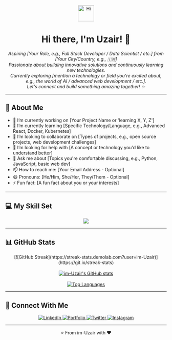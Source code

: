 <div align="center">
  <a href="YOUR_PROFILE_LINK_OR_WEBSITE">
    <!-- Add a cool GIF or image here! Example: -->
    <!-- <img src="https://raw.githubusercontent.com/MartinHeinz/MartinHeinz/master/wave.gif" width="50px"> -->
    <img src="https://media.giphy.com/media/hvRJCLFzcasrR4ia7z/giphy.gif" width="50px" alt="Hi">
  </a>
  <h1>Hi there, I'm Uzair! 👋</h1>
</div>

<div align="center">
  <em>Aspiring [Your Role, e.g., Full Stack Developer / Data Scientist / etc.] from [Your City/Country, e.g., 🇮🇳]
  <br>
  Passionate about building innovative solutions and continuously learning new technologies.
  <br>
  Currently exploring [mention a technology or field you're excited about, e.g., the world of AI / advanced web development / etc.].
  <br>
  Let's connect and build something amazing together! ✨
  </em>
</div>

---

## 🚀 About Me

- 🔭 I’m currently working on [Your Project Name or 'learning X, Y, Z']
- 🌱 I’m currently learning [Specific Technology/Language, e.g., Advanced React, Docker, Kubernetes]
- 👯 I’m looking to collaborate on [Types of projects, e.g., open source projects, web development challenges]
- 🤔 I’m looking for help with [A concept or technology you'd like to understand better]
- 💬 Ask me about [Topics you're comfortable discussing, e.g., Python, JavaScript, basic web dev]
- 📫 How to reach me: [Your Email Address - Optional]
- 😄 Pronouns: [He/Him, She/Her, They/Them - Optional]
- ⚡ Fun fact: [A fun fact about you or your interests]

---

## 💻 My Skill Set

<p align="center">
  <!-- Replace these with your actual skills. You can find more icons at https://skillicons.dev/ or similar sites -->
  <a href="https://skillicons.dev">
    <img src="https://skillicons.dev/icons?i=python,javascript,html,css,react,nodejs,express,mongodb,mysql,git,github,vscode,linux,docker" />
    <br>
    <!-- Add more rows or individual icons as needed -->
    <!-- Example: <img src="https://skillicons.dev/icons?i=java,spring,aws" /> -->
  </a>
</p>

---

## 📊 GitHub Stats

<p align="center">
  <!-- GitHub Streak Stats (already added, will be retained) -->
  [![GitHub Streak](https://streak-stats.demolab.com?user=im-Uzair)](https://git.io/streak-stats)
  <br><br>
  <!-- GitHub Stats Card (customizable themes available at https://github.com/anuraghazra/github-readme-stats) -->
  <a href="https://github.com/anuraghazra/github-readme-stats">
    <img src="https://github-readme-stats.vercel.app/api?username=im-Uzair&show_icons=true&theme=radical&count_private=true&hide_border=true" alt="im-Uzair's GitHub stats" />
  </a>
  <br><br>
  <!-- Top Languages Card -->
  <a href="https://github.com/anuraghazra/github-readme-stats">
    <img src="https://github-readme-stats.vercel.app/api/top-langs/?username=im-Uzair&layout=compact&theme=radical&hide_border=true" alt="Top Languages" />
  </a>
</p>

---

## 🔗 Connect With Me

<p align="center">
  <!-- Replace '#' with your actual links -->
  <a href="#" target="_blank">
    <img src="https://img.shields.io/badge/LinkedIn-0077B5?style=for-the-badge&logo=linkedin&logoColor=white" alt="LinkedIn">
  </a>
  <a href="#" target="_blank">
    <img src="https://img.shields.io/badge/Portfolio-YOUR_HEX_COLOR?style=for-the-badge&logo=YourPortfolioLogoName&logoColor=white" alt="Portfolio">
    <!-- Example for Portfolio: <img src="https://img.shields.io/badge/Portfolio-1DA1F2?style=for-the-badge&logo=firefoxbrowser&logoColor=white" alt="Portfolio"> -->
  </a>
  <a href="#" target="_blank">
    <img src="https://img.shields.io/badge/Twitter-1DA1F2?style=for-the-badge&logo=twitter&logoColor=white" alt="Twitter">
  </a>
  <a href="#" target="_blank">
    <img src="https://img.shields.io/badge/Instagram-E4405F?style=for-the-badge&logo=instagram&logoColor=white" alt="Instagram">
  </a>
  <!-- Add more social badges as needed from https://shields.io/ or by customizing -->
</p>

---

<div align="center">
  <p>⭐️ From im-Uzair with ❤️</p>
</div>
